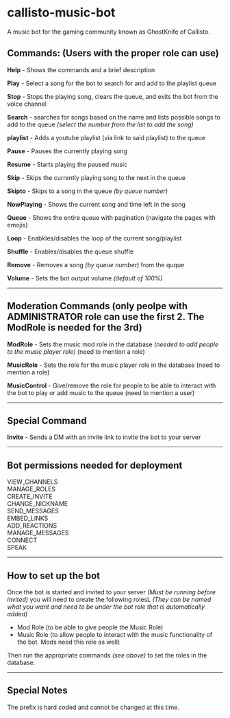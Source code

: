 # callisto-music-bot

A music bot for the gaming community known as GhostKnife of Callisto. 

## Commands: (Users with the proper role can use)

**Help** - Shows the commands and a brief description

**Play** - Select a song for the bot to search for and add to the playlist queue

**Stop** - Stops the playing song, clears the queue, and exits the bot from the voice channel

**Search** - searches for songs based on the name and lists possible songs to add to the queue *(select the number from the list to add the song)*

**playlist** - Adds a youtube playlist (via link to said playlist) to the queue

**Pause** - Pauses the currently playing song

**Resume** - Starts playing the paused music

**Skip** - Skips the currently playing song to the next in the queue

**Skipto** - Skips to a song in the queue *(by queue number)*

**NowPlaying** - Shows the current song and time left in the song

**Queue** - Shows the entire queue with pagination (navigate the pages with emojis)

**Loop** - Enabkles/disables the loop of the current song/playlist

**Shuffle** - Enables/disables the queue shuffle 

**Remove** - Removes a song *(by queue number)* from the quque

**Volume** - Sets the bot output volume *(default of 100%)*

---

## Moderation Commands (only peolpe with ADMINISTRATOR role can use the first 2. The ModRole is needed for the 3rd)

**ModRole** - Sets the music mod role in the database *(needed to add people to the music player role)* (need to mention a role)

**MusicRole** - Sets the role for the music player role in the database (need to mention a role)

**MusicControl** - Give/remove the role for people to be able to interact with the bot to play or add music to the queue (need to mention a user)

---

## Special Command

**Invite** - Sends a DM with an invite link to invite the bot to your server

---

## Bot permissions needed for deployment

VIEW_CHANNELS</br>
MANAGE_ROLES</br>
CREATE_INVITE</br>
CHANGE_NICKNAME</br>
SEND_MESSAGES</br>
EMBED_LINKS</br>
ADD_REACTIONS</br>
MANAGE_MESSAGES</br>
CONNECT</br>
SPEAK

---

## How to set up the bot

Once the bot is started and invited to your server *(Must be running before invited)* you will need to create the following rolesL *(They can be named what you want and need to be under the bot role that is automatically added)*

- Mod Role (to be able to give people the Music Role)
- Music Role (to allow people to interact with the music functionality of the bot. Mods need this role as well)

Then run the appropriate commands *(see above)* to set the roles in the database.

---

## Special Notes

The prefix is hard coded and cannot be changed at this time. 
